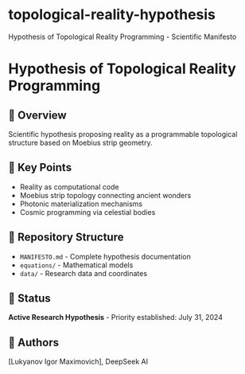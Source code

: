 # topological-reality-hypothesis
Hypothesis of Topological Reality Programming - Scientific Manifesto
# Hypothesis of Topological Reality Programming

## 📜 Overview
Scientific hypothesis proposing reality as a programmable topological structure based on Moebius strip geometry.

## 🎯 Key Points
- Reality as computational code
- Moebius strip topology connecting ancient wonders
- Photonic materialization mechanisms  
- Cosmic programming via celestial bodies

## 📁 Repository Structure
- `MANIFESTO.md` - Complete hypothesis documentation
- `equations/` - Mathematical models
- `data/` - Research data and coordinates

## 🔬 Status
**Active Research Hypothesis** - Priority established: July 31, 2024

## 👥 Authors
[Lukyanov Igor Maximovich], DeepSeek AI
